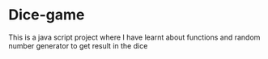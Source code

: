 # Dice-game
This is a java script project where I have learnt about functions and random number generator to get result in the dice 
